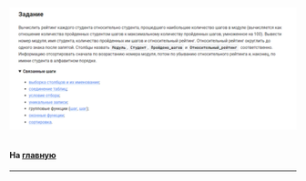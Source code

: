 

<img src="../art/3.5.9.task.png" alt="solution" >

```sql

```



#### На [главную](https://github.com/BEPb/stepik_sql#readme)

---


